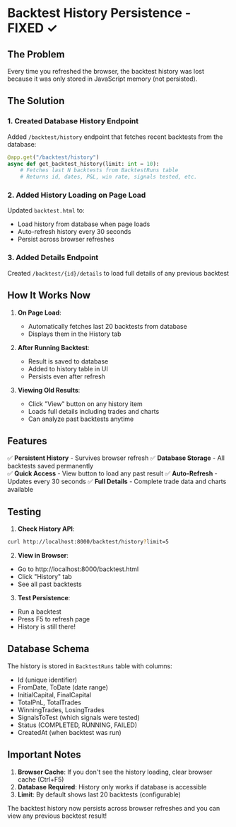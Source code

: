 # Backtest History Persistence - FIXED ✓

## The Problem
Every time you refreshed the browser, the backtest history was lost because it was only stored in JavaScript memory (not persisted).

## The Solution

### 1. Created Database History Endpoint
Added `/backtest/history` endpoint that fetches recent backtests from the database:
```python
@app.get("/backtest/history")
async def get_backtest_history(limit: int = 10):
    # Fetches last N backtests from BacktestRuns table
    # Returns id, dates, P&L, win rate, signals tested, etc.
```

### 2. Added History Loading on Page Load
Updated `backtest.html` to:
- Load history from database when page loads
- Auto-refresh history every 30 seconds
- Persist across browser refreshes

### 3. Added Details Endpoint
Created `/backtest/{id}/details` to load full details of any previous backtest

## How It Works Now

1. **On Page Load**:
   - Automatically fetches last 20 backtests from database
   - Displays them in the History tab

2. **After Running Backtest**:
   - Result is saved to database
   - Added to history table in UI
   - Persists even after refresh

3. **Viewing Old Results**:
   - Click "View" button on any history item
   - Loads full details including trades and charts
   - Can analyze past backtests anytime

## Features

✅ **Persistent History** - Survives browser refresh
✅ **Database Storage** - All backtests saved permanently  
✅ **Quick Access** - View button to load any past result
✅ **Auto-Refresh** - Updates every 30 seconds
✅ **Full Details** - Complete trade data and charts available

## Testing

1. **Check History API**:
```bash
curl http://localhost:8000/backtest/history?limit=5
```

2. **View in Browser**:
- Go to http://localhost:8000/backtest.html
- Click "History" tab
- See all past backtests

3. **Test Persistence**:
- Run a backtest
- Press F5 to refresh page
- History is still there!

## Database Schema

The history is stored in `BacktestRuns` table with columns:
- Id (unique identifier)
- FromDate, ToDate (date range)
- InitialCapital, FinalCapital
- TotalPnL, TotalTrades
- WinningTrades, LosingTrades
- SignalsToTest (which signals were tested)
- Status (COMPLETED, RUNNING, FAILED)
- CreatedAt (when backtest was run)

## Important Notes

1. **Browser Cache**: If you don't see the history loading, clear browser cache (Ctrl+F5)
2. **Database Required**: History only works if database is accessible
3. **Limit**: By default shows last 20 backtests (configurable)

The backtest history now persists across browser refreshes and you can view any previous backtest result!